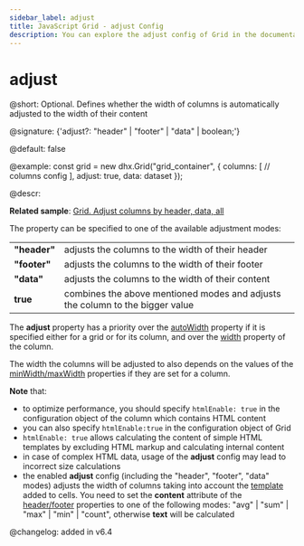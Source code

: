 ```yaml
---
sidebar_label: adjust
title: JavaScript Grid - adjust Config 
description: You can explore the adjust config of Grid in the documentation of the DHTMLX JavaScript UI library. Browse developer guides and API reference, try out code examples and live demos, and download a free 30-day evaluation version of DHTMLX Suite.
---
```


# adjust

@short: Optional. Defines whether the width of columns is automatically adjusted to the width of their content

@signature: {'adjust?: "header" | "footer" | "data" | boolean;'}

@default: false

@example:
const grid = new dhx.Grid("grid_container", {
    columns: [
		// columns config
	],
    adjust: true,
    data: dataset
});

@descr:

**Related sample**: [Grid. Adjust columns by header, data, all](https://snippet.dhtmlx.com/zfrpe22d)

The property can be specified to one of the available adjustment modes:

<table>
	<tbody>
        <tr>
			<td><b>"header"</b></td>
			<td>adjusts the columns to the width of their header</td>
		</tr>
        <tr>
			<td><b>"footer"</b></td>
			<td>adjusts the columns to the width of their footer</td>
		</tr>
        <tr>
			<td><b>"data"</b></td>
			<td>adjusts the columns to the width of their content</td>
		</tr>
        <tr>
			<td><b>true</b></td>
			<td>combines the above mentioned modes and adjusts the column to the bigger value</td>
		</tr>
    </tbody>
</table>

The **adjust** property has a priority over the [autoWidth](../../../grid/configuration/#autowidth-for-columns) property if it is specified either for a grid or for its column, and over the [width](../../../grid/api/api_gridcolumn_properties/) property of the column.

The width the columns will be adjusted to also depends on the values of the [minWidth/maxWidth](../../../grid/api/api_gridcolumn_properties/) properties if they are set for a column.

**Note** that:

- to optimize performance, you should specify `htmlEnable: true` in the configuration object of the column which contains HTML content
- you can also specify `htmlEnable:true` in the configuration object of Grid
- `htmlEnable: true` allows calculating the content of simple HTML templates by excluding HTML markup and calculating internal content
- in case of complex HTML data, usage of the **adjust** config may lead to incorrect size calculations
- the enabled **adjust** config (including the "header", "footer", "data" modes) adjusts the width of columns taking into account the [template](grid/api/api_gridcolumn_properties.md) added to cells. You need to set the **content** attribute of the [header/footer](grid/api/api_gridcolumn_properties.md) properties to one of the following modes: "avg" | "sum" | "max" | "min" | "count", otherwise **text** will be calculated

@changelog: added in v6.4

[comment]: # (@relatedapi: grid/api/grid_adjustcolumnwidth_method.md)

[comment]: # (@related: grid/initialization.md#initialize-grid grid/configuration.md#autosize-for-columns)
